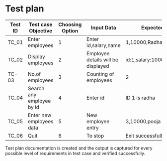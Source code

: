 # Test plan

|  Test ID   |  Test case Objective      |  Choosing Option | Input Data                          |   Expected Output               |  Actual Output                |
-------------|---------------------------|------------------|------------------------------------ |---------------------------------|------------------------------ |
|   TC_01    | Enter employees           |       1          |  Enter id,salary,name               |  1,10000,Radha                  | 1,10000,Radha                 |
|   TC_02    | Display employees         |       2          |  Employee details will be displayed | id:1,salary:10000,name:Radha    | id:1,salary:10000,name:Radha  |
|   TC-03    | No.of employees           |       3          |  Counting of employees              | 2                               | 2                             |
|   TC_04    | Search any employee by id |       4          | Enter id                            |  ID 1 is radha                  | ID 1 is radha                 |
|   TC_05    | Enter new employees data  |       5          | New employee entry                  | 3,10000,pooja                   |3,10000,pooja                  |
|   TC_06    | Quit                      |       6          | To stop                             |Exit successfully                |Exit successfully              |


Test plan documentation is created and the output is captured for every possible level of requirements in test case and verified successfully.
